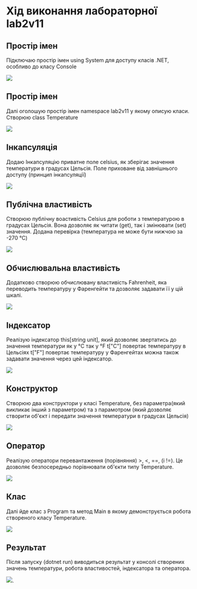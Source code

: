 # Хід виконання лабораторної lab2v11
## Простір імен
Підключаю простір імен using System для доступу класів .NET, особливо до класу Console 

![](media/image1.png)
## Простір імен
Далі оголошую простір імен namespace lab2v11 у якому описую класи. Створюю class Temperature 

![](media/image2.png)  
## Інкапсуляція
Додаю Інкапсуляцію приватне поле celsius, як зберігає значення температури в градусах Цельсія. Поле приховане від завнішнього доступу (принцип інкапсуляції)

![](media/image3.png)
## Публічна властивість
Створюю публічну воастивість Celsius для роботи з температурою в градусах Цельсія. Вона дозволяє як читати (get), так і змінювати (set) значення. Додана перевірка (температура не може бути нижчою за -270 °C)

![](media/image4.png)
## Обчислювальна властивість
Додатково створюю обчислювану властивість Fahrenheit, яка переводить температуру у Фаренгейти та дозволяє задавати її у цій шкалі.  

![](media/image5.png)
## Індексатор
Реалізую індексатор this[string unit], який дозволяє звертатись до значення температури як у °C так у °F
t["C"] повертає температуру в Цельсіях
t["F"] повертає температуру у Фаренгейтах
можна також задавати значення через цей індексатор.

![](media/image6.png)
## Конструктор
Створюю два конструктори у класі Temperature, без параметра(який викликає інший з параметром) та з парамотром (який дозволяє створити об'єкт і передати значення температури в градусах Цельсія)

![](media/image7.png)
## Оператор
Реалізую оператори перевантаження (порівняння) >, <, ==, (i !=). Це дозволяє безпосередньо порівнювати об'єкти типу Temperature.

![](media/image8.png)
## Клас
Далі йде клас з Program та метод Main в якому демонструється робота створеного класу Temperature.

![](media/image9.png)
## Результат
Після запуску (dotnet run) виводиться результат у консолі створених значень температури, робота властивостей, індексатора та оператора.

![](media/image_result.png).


